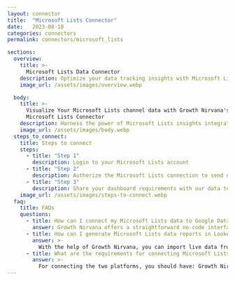 ```yaml
---
layout: connector
title:  "Microsoft Lists Connector"
date:   2023-08-10
categories: connectors
permalink: connectors/microsoft_lists

sections:
  overview:
    title: >-
      Microsoft Lists Data Connector
    description: Optimize your data tracking insights with Microsoft Lists integration. Seamlessly merge list data from Microsoft Lists with Looker Studio's analytical capabilities, unlocking insights that drive data management strategies, collaboration initiatives, and operational excellence.
    image_url: /assets/images/overview.webp

  body:
    title: >-
      Visualize Your Microsoft Lists channel data with Growth Nirvana's
      Microsoft Lists Connector
    description: Harness the power of Microsoft Lists insights integrated into Looker Studio for strategic data tracking decisions.
    image_url: /assets/images/body.webp
  steps_to_connect:
    title: Steps to connect
    steps:
      - title: "Step 1"
        description: Login to your Microsoft Lists account
      - title: "Step 2"
        description: Authorize the Microsoft Lists connection to send data to Growth Nirvana
      - title: "Step 3"
        description: Share your dashboard requirements with our data team. We will build the report for you.
    image_url: /assets/images/steps-to-connect.webp
  faq:
    title: FAQs
    questions:
      - title: How can I connect my Microsoft Lists data to Google Data Studio/Looker Studio?
        answer: Growth Nirvana offers a straightforward no-code interface to connect to Microsoft Lists data sources.
      - title: How can I generate Microsoft Lists data reports in Looker Studio?
        answer: >-
          With the help of Growth Nirvana, you can import live data from Microsoft Lists into Looker Studio. These data can be viewed in charts, tables, and dashboards to generate branded reports that can be shared instantly.
      - title: What are the requirements for connecting Microsoft Lists and Looker Studio?
        answer: >-
          For connecting the two platforms, you should have: Growth Nirvana Account and Microsoft Lists Ads Account
---
```

